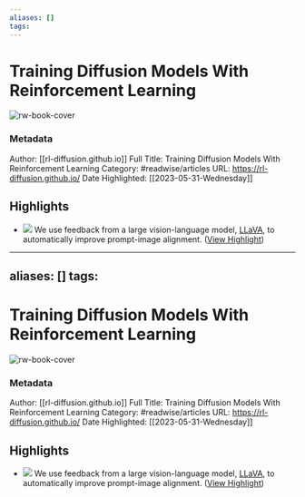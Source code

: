 ```yaml
---
aliases: []
tags:
---
```

# Training Diffusion Models With Reinforcement Learning

![rw-book-cover](https://readwise-assets.s3.amazonaws.com/static/images/article3.5c705a01b476.png)
### Metadata
Author: [[rl-diffusion.github.io]]
Full Title: Training Diffusion Models With Reinforcement Learning
Category: #readwise/articles
URL: https://rl-diffusion.github.io/
Date Highlighted: [[2023-05-31-Wednesday]]

## Highlights
- ![](https://rl-diffusion.github.io/images_256/vlm-bertscore.png)
  We use feedback from a large vision-language model, [LLaVA](https://llava-vl.github.io), to automatically improve prompt-image alignment. ([View Highlight](https://read.readwise.io/read/01h1s5e826mfg8tjdbrsn075r4))
---
aliases: []
tags:
---
# Training Diffusion Models With Reinforcement Learning

![rw-book-cover](https://readwise-assets.s3.amazonaws.com/static/images/article3.5c705a01b476.png)
### Metadata
Author: [[rl-diffusion.github.io]]
Full Title: Training Diffusion Models With Reinforcement Learning
Category: #readwise/articles
URL: https://rl-diffusion.github.io/
Date Highlighted: [[2023-05-31-Wednesday]]

## Highlights
- ![](https://rl-diffusion.github.io/images_256/vlm-bertscore.png)
  We use feedback from a large vision-language model, [LLaVA](https://llava-vl.github.io), to automatically improve prompt-image alignment. ([View Highlight](https://read.readwise.io/read/01h1s5e826mfg8tjdbrsn075r4))

